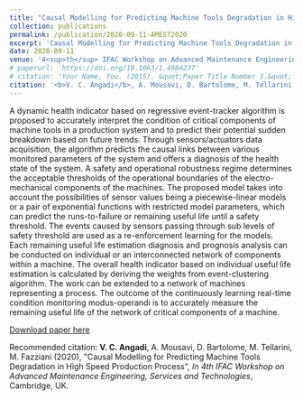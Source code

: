 ```yaml
---
title: "Causal Modelling for Predicting Machine Tools Degradation in High Speed Production Process"
collection: publications
permalink: /publication/2020-09-11-AMEST2020
excerpt: 'Causal Modelling for Predicting Machine Tools Degradation in High Speed Production Process.'
date: 2020-09-11
venue: '4<sup>th</sup> IFAC Workshop on Advanced Maintenance Engineering, Services and Technologies, Cambridge, UK'
# paperurl: 'https://doi.org/10.1063/1.4984237'
# citation: 'Your Name, You. (2015). &quot;Paper Title Number 3.&quot; <i>Journal 1</i>. 1(3).'
citation: '<b>V. C. Angadi</b>, A. Mousavi, D. Bartolome, M. Tellarini, M. Fazziani (2020), &quot;Causal Modelling for Predicting Machine Tools Degradation in High Speed Production Process&quot;, <i>In 4th IFAC Workshop on Advanced Maintenance Engineering, Services and Technologies</i>, Cambridge, UK.'
---
```

A dynamic health indicator based on regressive event-tracker algorithm is proposed to accurately interpret the condition of critical components of machine tools in a production system and to predict their potential sudden breakdown based on future trends. Through sensors/actuators data acquisition, the algorithm predicts the causal links between various monitored parameters of the system and offers a diagnosis of the health state of the system. A safety and operational robustness regime determines the acceptable thresholds of the operational boundaries of the electro-mechanical components of the machines. The proposed model takes into account the possibilities of sensor values being a piecewise-linear models or a pair of exponential functions with restricted model parameters, which can predict the runs-to-failure or remaining useful life until a safety threshold. The events caused by sensors passing through sub levels of safety threshold are used as a re-enforcement learning for the models. Each remaining useful life estimation diagnosis and prognosis analysis can be conducted on individual or an interconnected network of components within a machine. The overall health indicator based on individual useful life estimation is calculated by deriving the weights from event-clustering algorithm. The work can be extended to a network of machines representing a process. The outcome of the continuously learning real-time condition monitoring modus-operandi is to accurately measure the remaining useful life of the network of critical components of a machine.

[Download paper here](https://vcangadi1.github.io/files/AMEST2020.pdf)

Recommended citation: <b>V. C. Angadi</b>, A. Mousavi, D. Bartolome, M. Tellarini, M. Fazziani (2020), &quot;Causal Modelling for Predicting Machine Tools Degradation in High Speed Production Process&quot;, <i>In 4th IFAC Workshop on Advanced Maintenance Engineering, Services and Technologies</i>, Cambridge, UK.
